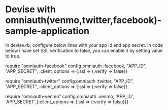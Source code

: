Devise with omniauth(venmo,twitter,facebook)-sample-application
====================================================


In devise.rb, configure below lines with your app id and app secret. In code below i have set SSL verification to false, you can enable it by setting value to true.

require "omniauth-facebook"
config.omniauth :facebook, "APP_ID", "APP_SECRET", :client_options => {:ssl => {:verify => false}}

require "omniauth-twitter"
config.omniauth :twitter, "APP_ID", "APP_SECRET", :client_options => {:ssl => {:verify => false}}

require "omniauth-venmo"
config.omniauth :venmo, 'APP_ID', 'APP_SECRET',{:client_options => {:ssl => {:verify => false}}}
